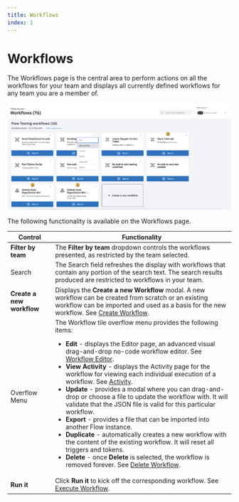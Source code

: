 ```yaml
---
title: Workflows
index: 1
---
```


# Workflows

The Workflows page is the central area to perform actions on all the workflows for your team and displays all currently defined workflows for any team you are a member of.

![Workflows Page](./assets/img/workflow-tile-dropdown.png)

The following functionality is available on the Workflows page.

| Control                   | Functionality                                                                                                                                                                                                                                                                                                                                                                                                                                                                                                                                                                                                                                                                                                                                                                                                                                                                                                                                                                                                                       |
| ------------------------- | ----------------------------------------------------------------------------------------------------------------------------------------------------------------------------------------------------------------------------------------------------------------------------------------------------------------------------------------------------------------------------------------------------------------------------------------------------------------------------------------------------------------------------------------------------------------------------------------------------------------------------------------------------------------------------------------------------------------------------------------------------------------------------------------------------------------------------------------------------------------------------------------------------------------------------------------------------------------------------------------------------------------------------------- |
| **Filter by team**        | The **Filter by team** dropdown controls the workflows presented, as restricted by the team selected.                                                                                                                                                                                                                                                                                                                                                                                                                                                                                                                                                                                                                                                                                                                                                                                                                                                                                                                               |
| Search                    | The Search field refreshes the display with workflows that contain any portion of the search text. The search results produced are restricted to workflows in your team.                                                                                                                                                                                                                                                                                                                                                                                                                                                                                                                                                                                                                                                                                                                                                                                                                                                            |
| **Create a new workflow** | Displays the **Create a new Workflow** modal. A new workflow can be created from scratch or an existing workflow can be imported and used as a basis for the new workflow. See [Create Workflow](/useboomerang.io/docs/how-to-guide/create).                                                                                                                                                                                                                                                                                                                                                                                                                                                                                                                                                                                                                                                                                                                                                                                     |  |
| Overflow Menu             | The Workflow tile overflow menu provides the following items: <ul><li>**Edit** - displays the Editor page, an advanced visual drag-and-drop no-code workflow editor. See [Workflow Editor](/useboomerang.io/docs/how-to-guide/edit). </li><li>**View Activity** - displays the Activity page for the workflow for viewing each individual execution of a workflow. See [Activity](/useboomerang.io/docs/getting-to-know/activity).</li><li>**Update** - provides a modal where you can drag-and-drop or choose a file to update the workflow with. It will validate that the JSON file is valid for this particular workflow.</li><li>**Export** - provides a file that can be imported into another Flow instance.</li><li>**Duplicate** - automatically creates a new workflow with the content of the existing workflow. It will reset all triggers and tokens.</li><li> **Delete** - once **Delete** is selected, the workflow is removed forever. See [Delete Workflow](/useboomerang.io/docs/how-to-guide/delete).</li><ul> |
| **Run it**                | Click **Run it** to kick off the corresponding workflow. See [Execute Workflow](/useboomerang.io/docs/how-to-guide/run).                                                                                                                                                                                                                                                                                                                                                                                                                                                                                                                                                                                                                                                                                                                                                                                                                                                                                                     |
